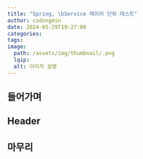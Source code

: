 ```yaml
---
title: "Spring, \bService 레이어 단위 테스트"
author: codongmin
date: 2024-05-29T19:27:00
categories: 
tags: 
image:
  path: /assets/img/thumbnail/.png
  lqip: 
  alt: 이미지 설명
---
```


## 들어가며

## Header

## 마무리
